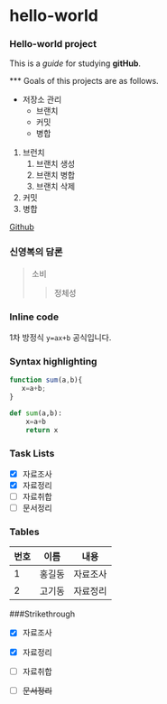 # hello-world
### Hello-world project


This is a *guide* for studying **gitHub**.

*** Goals of this projects are as follows.
* 저장소 관리
   * 브랜치
   * 커밋
   * 병합

1. 브런치
     1. 브랜치 생성
     1. 브랜치 병합
     1. 브랜치 삭제
2. 커밋
3. 병합

[Github](github.com)

### 신영복의 담론
>소비
>>정체성
### Inline code
1차 방정식 `y=ax+b` 공식입니다.

### Syntax highlighting
```javascript
function sum(a,b){
   x=a+b;
}
```
```python
def sum(a,b):
    x=a+b
    return x
```
### Task Lists
- [X] 자료조사
- [X] 자료정리
- [ ] 자료취합
- [ ] 문서정리
### Tables
번호|이름|내용
---|-----|-----
1|홍길동|자료조사
2|고기동|자료정리

###Strikethrough
- [X] 자료조사
- [X] 자료정리
- [ ] 자료취합
- [ ] ~~문서정리~~

